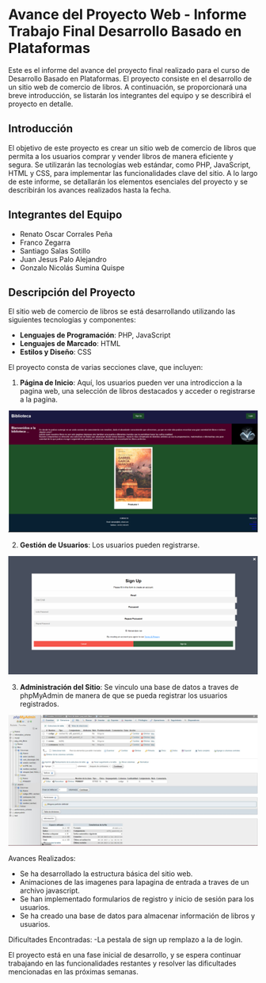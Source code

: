 # Avance del Proyecto Web - Informe Trabajo Final Desarrollo Basado en Plataformas

Este es el informe del avance del proyecto final realizado para el curso de Desarrollo Basado en Plataformas. El proyecto consiste en el desarrollo de un sitio web de comercio de libros. A continuación, se proporcionará una breve introducción, se listarán los integrantes del equipo y se describirá el proyecto en detalle.

## Introducción
El objetivo de este proyecto es crear un sitio web de comercio de libros que permita a los usuarios comprar y vender libros de manera eficiente y segura. Se utilizarán las tecnologías web estándar, como PHP, JavaScript, HTML y CSS, para implementar las funcionalidades clave del sitio. A lo largo de este informe, se detallarán los elementos esenciales del proyecto y se describirán los avances realizados hasta la fecha.

## Integrantes del Equipo
- Renato Oscar Corrales Peña
- Franco Zegarra
- Santiago Salas Sotillo
- Juan Jesus Palo Alejandro
- Gonzalo Nicolás Sumina Quispe

## Descripción del Proyecto
El sitio web de comercio de libros se está desarrollando utilizando las siguientes tecnologías y componentes:

- **Lenguajes de Programación**: PHP, JavaScript
- **Lenguajes de Marcado**: HTML
- **Estilos y Diseño**: CSS

El proyecto consta de varias secciones clave, que incluyen:

1. **Página de Inicio**: Aquí, los usuarios pueden ver una introdiccion a la pagina web, una selección de libros destacados y acceder o registrarse a la pagina.

![basic](https://github.com/ZeroDyna/Proyecto_desarrollo/blob/main/basic.PNG)

2. **Gestión de Usuarios**: Los usuarios pueden registrarse.

![basic]( https://github.com/ZeroDyna/Proyecto_desarrollo/blob/main/sign.PNG )

3. **Administración del Sitio**: Se vinculo una base de datos a traves de phpMyAdmin de manera de que se pueda registrar los usuarios registrados.

![basic](https://github.com/ZeroDyna/Proyecto_desarrollo/blob/main/myadmin.jpg)

Avances Realizados:
- Se ha desarrollado la estructura básica del sitio web.
- Animaciones de las imagenes para lapagina de entrada a traves de un archivo javascript.
- Se han implementado formularios de registro y inicio de sesión para los usuarios.
- Se ha creado una base de datos para almacenar información de libros y usuarios.

Dificultades Encontradas:
-La pestala de sign up remplazo a la de login.

El proyecto está en una fase inicial de desarrollo, y se espera continuar trabajando en las funcionalidades restantes y resolver las dificultades mencionadas en las próximas semanas.
